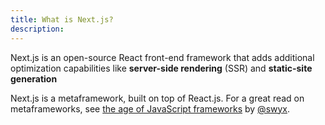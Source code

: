 ```yaml
---
title: What is Next.js?
description:
---
```


Next.js is an open-source React front-end framework that adds additional optimization capabilities like **server-side rendering** (SSR) and **static-site generation**

Next.js is a metaframework, built on top of React.js. For a great read on metaframeworks, see [the age of JavaScript frameworks](https://www.swyx.io/react-distros/#the-deployment-age-of-javascript-frameworks) by [@swyx](https://twitter.com/swyx).
